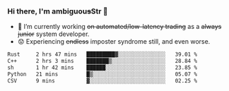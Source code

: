 ### Hi there, I'm ambiguou~~s~~Str 👋

<!--
**ambiguoustexture/ambiguoustexture** is a ✨ _special_ ✨ repository because its `README.md` (this file) appears on your GitHub profile.

Here are some ideas to get you started:
-->
- 🔭 I’m currently working ~~on automated/low-latency trading~~ as a ~~always junior~~ system developer.
- :worried: Experiencing ~~endless~~ imposter syndrome still, and even worse.

<!--START_SECTION:waka-->

```txt
Rust     2 hrs 47 mins   █████████▓░░░░░░░░░░░░░░░   39.01 %
C++      2 hrs 3 mins    ███████▒░░░░░░░░░░░░░░░░░   28.84 %
sh       1 hr 42 mins    ██████░░░░░░░░░░░░░░░░░░░   23.85 %
Python   21 mins         █▒░░░░░░░░░░░░░░░░░░░░░░░   05.07 %
CSV      9 mins          ▓░░░░░░░░░░░░░░░░░░░░░░░░   02.25 %
```

<!--END_SECTION:waka-->
